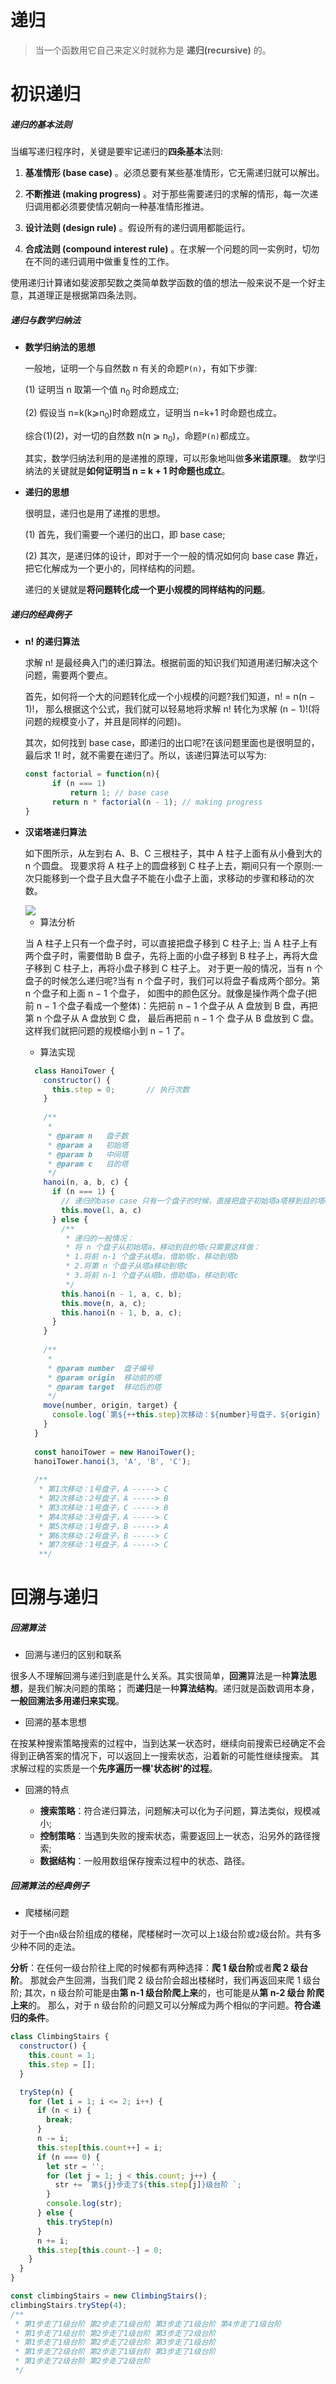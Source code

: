 # 递归

> 当一个函数用它自己来定义时就称为是 **递归(recursive)** 的。

# 初识递归

##### 递归的基本法则
当编写递归程序时，关键是要牢记递归的**四条基本**法则:

  1. **基准情形 (base case)** 。必须总要有某些基准情形，它无需递归就可以解出。
  
  2. **不断推进 (making progress)** 。对于那些需要递归的求解的情形，每一次递归调用都必须要使情况朝向一种基准情形推进。
  
  3. **设计法则 (design rule)** 。假设所有的递归调用都能运行。
  
  4. **合成法则 (compound interest rule)** 。在求解一个问题的同一实例时，切勿在不同的递归调用中做重复性的工作。  
  
使用递归计算诸如斐波那契数之类简单数学函数的值的想法一般来说不是一个好主意，其道理正是根据第四条法则。 

##### 递归与数学归纳法

* **数学归纳法的思想**

    一般地，证明一个与自然数 n 有关的命题`P(n)`，有如下步骤:

    (1) 证明当 n 取第一个值 n<sub>0</sub> 时命题成立;

    (2) 假设当 n=k(k⩾n<sub>0</sub>)时命题成立，证明当 n=k+1 时命题也成立。

    综合(1)(2)，对一切的自然数 n(n ⩾ n<sub>0</sub>)，命题`P(n)`都成立。

    其实，数学归纳法利用的是递推的原理，可以形象地叫做**多米诺原理**。 数学归纳法的关键就是**如何证明当 n = k + 1 时命题也成立**。

* **递归的思想**

    很明显，递归也是用了递推的思想。

    (1) 首先，我们需要一个递归的出口，即 base case;

    (2) 其次，是递归体的设计，即对于一个一般的情况如何向 base case 靠近，把它化解成为一个更小的，同样结构的问题。

    递归的关键就是**将问题转化成一个更小规模的同样结构的问题**。
    
##### 递归的经典例子

* **n! 的递归算法**

    求解 n! 是最经典入门的递归算法。根据前面的知识我们知道用递归解决这个问题，需要两个要点。
    
    首先，如何将一个大的问题转化成一个小规模的问题?我们知道，n! = n(n − 1)!， 
    那么根据这个公式，我们就可以轻易地将求解 n! 
    转化为求解 (n − 1)!(将问题的规模变小了，并且是同样的问题)。
    
    其次，如何找到 base case，即递归的出口呢?在该问题里面也是很明显的，最后求 1! 时，就不需要在递归了。所以，该递归算法可以写为:
    
    ```javascript
    const factorial = function(n){
          if (n === 1)
              return 1; // base case
          return n * factorial(n - 1); // making progress
    }
    ```

* **汉诺塔递归算法**

    如下图所示，从左到右 A、B、C 三根柱子，其中 A 柱子上面有从小叠到大的 n 个圆盘。 
    现要求将 A 柱子上的圆盘移到 C 柱子上去，期间只有一个原则:一次只能移到一个盘子且大盘子不能在小盘子上面，求移动的步骤和移动的次数。
    
    <img src="_media/hanoi-tower.png">

    
    
    * 算法分析
    
    当 A 柱子上只有一个盘子时，可以直接把盘子移到 C 柱子上;
    当 A 柱子上有两个盘子时，需要借助 B 盘子，先将上面的小盘子移到 B 柱子上，再将大盘子移到 C 柱子上，再将小盘子移到 C 柱子上。
    对于更一般的情况，当有 n 个盘子的时候怎么递归呢?当有 n 个盘子时，我们可以将盘子看成两个部分。第 n 个盘子和上面 n − 1 个盘子，
    如图中的颜色区分。就像是操作两个盘子(把前 n − 1 个盘子看成一个整体)：先把前 n − 1 个盘子从 A 盘放到 B 盘，再把第 n 个盘子从 A 盘放到 C 盘，
    最后再把前 n − 1 个 盘子从 B 盘放到 C 盘。这样我们就把问题的规模缩小到 n − 1 了。

    * 算法实现

  ```javascript
    class HanoiTower {
      constructor() {
        this.step = 0;       // 执行次数
      }
    
      /**
       *
       * @param n   盘子数
       * @param a   初始塔
       * @param b   中间塔
       * @param c   目的塔
       */
      hanoi(n, a, b, c) {
        if (n === 1) {
          // 递归的base case 只有一个盘子的时候，直接把盘子初始塔a塔移到目的塔c。
          this.move(1, a, c)
        } else {
          /**
           * 递归的一般情况：
           * 将 n 个盘子从初始塔a，移动到目的塔c只需要这样做：
           * 1.将前 n-1 个盘子从塔a，借助塔c，移动到塔b
           * 2.将第 n 个盘子从塔a移动到塔c
           * 3.将前 n-1 个盘子从塔b，借助塔a，移动到塔c
           */
          this.hanoi(n - 1, a, c, b);
          this.move(n, a, c);
          this.hanoi(n - 1, b, a, c);
        }
      }
    
      /**
       *
       * @param number  盘子编号
       * @param origin  移动前的塔
       * @param target  移动后的塔
       */
      move(number, origin, target) {
        console.log(`第${++this.step}次移动：${number}号盘子，${origin} -----> ${target}`);
      }
    }
    
    const hanoiTower = new HanoiTower();
    hanoiTower.hanoi(3, 'A', 'B', 'C');
    
    /**
     * 第1次移动：1号盘子，A -----> C
     * 第2次移动：2号盘子，A -----> B
     * 第3次移动：1号盘子，C -----> B
     * 第4次移动：3号盘子，A -----> C
     * 第5次移动：1号盘子，B -----> A
     * 第6次移动：2号盘子，B -----> C
     * 第7次移动：1号盘子，A -----> C
     **/
  ```

# 回溯与递归

##### 回溯算法

* 回溯与递归的区别和联系

很多人不理解回溯与递归到底是什么关系。其实很简单，**回溯**算法是一种**算法思想**，是我们解决问题的策略；
而**递归**是一种**算法结构**。递归就是函数调用本身，**一般回溯法多用递归来实现**。

* 回溯的基本思想

在按某种搜索策略搜索的过程中，当到达某一状态时，继续向前搜索已经确定不会得到正确答案的情况下，可以返回上一搜索状态，沿着新的可能性继续搜索。
其求解过程的实质是一个**先序遍历一棵'状态树'的过程**。

* 回溯的特点
    
    * **搜索策略**：符合递归算法，问题解决可以化为子问题，算法类似，规模减小;
    * **控制策略**：当遇到失败的搜索状态，需要返回上一状态，沿另外的路径搜索;
    * **数据结构**：一般用数组保存搜索过程中的状态、路径。

##### 回溯算法的经典例子

* 爬楼梯问题

对于一个由`n`级台阶组成的楼梯，爬楼梯时一次可以上`1`级台阶或`2`级台阶。共有多少种不同的走法。

**分析**：在任何一级台阶往上爬的时候都有两种选择：**爬 1 级台阶**或者**爬 2 级台阶**。
那就会产生回溯，当我们爬 2 级台阶会超出楼梯时，我们再返回来爬 1 级台阶;
其次，n 级台阶可能是由**第 n-1 级台阶爬上来**的，也可能是从**第 n-2 级台 阶爬上来**的。
那么，对于 n 级台阶的问题又可以分解成为两个相似的字问题。**符合递归的条件**。

```javascript
class ClimbingStairs {
  constructor() {
    this.count = 1;
    this.step = [];
  }

  tryStep(n) {
    for (let i = 1; i <= 2; i++) {
      if (n < i) {
        break;
      }
      n -= i;
      this.step[this.count++] = i;
      if (n === 0) {
        let str = '';
        for (let j = 1; j < this.count; j++) {
          str += `第${j}步走了${this.step[j]}级台阶 `;
        }
        console.log(str);
      } else {
        this.tryStep(n)
      }
      n += i;
      this.step[this.count--] = 0;
    }
  }
}

const climbingStairs = new ClimbingStairs();
climbingStairs.tryStep(4);
/**
 * 第1步走了1级台阶 第2步走了1级台阶 第3步走了1级台阶 第4步走了1级台阶
 * 第1步走了1级台阶 第2步走了1级台阶 第3步走了2级台阶
 * 第1步走了1级台阶 第2步走了2级台阶 第3步走了1级台阶
 * 第1步走了2级台阶 第2步走了1级台阶 第3步走了1级台阶
 * 第1步走了2级台阶 第2步走了2级台阶
 */
```
